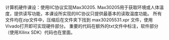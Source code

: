 计算机硬件课设：使用IIC协议实现Max30205.
Max30205用于获取环境或人体温度，提供读写功能，本课设所实现的IIC协议只提供最基本的读取温度功能。
所有文件均在zip文件中，压缩后在文件夹下找到   max30205531.xpr 文件，使用Vivado打开即可实现硬件部分。
重要的代码在额外的txt文件中标注，软件部分（使用Xilinx SDK）代码也在里面。

